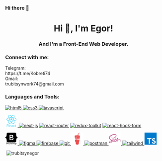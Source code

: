 ### Hi there 👋

<h1 align="center">Hi 👋, I'm Egor!</h1>
<h3 align="center">And I'm a Front-End Web Developer.</h3>

<h3 align="left">Connect with me:</h3>
Telegram: <br/> https://t.me/Kobreti74<br/>
Gmail:  <br/>  trubitsynwork74@gmail.com

<h3 align="left">Languages and Tools:</h3>

<p>
  <a href="https://www.w3.org/html/" target="_blank" rel="noreferrer"> <img src="https://encrypted-tbn0.gstatic.com/images?q=tbn:ANd9GcSW4ZXvNuyevJy6NK5f0ymrPcqZ1N1Yf0Ws7YxGPhAxgsIKCBrrz50LkW9wp-TYCN0z-Qc&usqp=CAU" alt="html5" width="40" height="40"/> </a>
  <a href="https://www.w3schools.com/css/" target="_blank" rel="noreferrer"> <img src="https://encrypted-tbn0.gstatic.com/images?q=tbn:ANd9GcRpnYblSuPdtfl6Tm39mLS5Fz1SX5thHYSkmM1Fp8NTvDEZerthjm_uZVxItxmloaZs6ew&usqp=CAU" alt="css3" width="40" height="40"/> </a>
  <a href="https://developer.mozilla.org/en-US/docs/Web/JavaScript" target="_blank" rel="noreferrer"> <img src="https://img2.freepng.ru/20180411/cvq/kisspng-javascript-html-computer-software-web-browser-watermark-5acdbd54ac19f7.4484983215234327887049.jpg" alt="javascript" width="40" height="40"/> </a>
</p>

<p>
   <a href="https://reactjs.org/" target="_blank" rel="noreferrer"> <img src="https://raw.githubusercontent.com/devicons/devicon/master/icons/react/react-original-wordmark.svg" alt="react" width="40" height="40"/> </a>
   <a href="https://nextjs.org/" target="_blank" rel="noreferrer"> <img src="https://www.svgrepo.com/show/354113/nextjs-icon.svg" alt="next-js" width="40" height="40"/></a>
   <a href="https://reactrouter.com/en/main" target="_blank" rel="noreferrer"> <img src="https://res.cloudinary.com/practicaldev/image/fetch/s--_bS1dmNu--/c_imagga_scale,f_auto,fl_progressive,h_900,q_auto,w_1600/https://dev-to-uploads.s3.amazonaws.com/uploads/articles/bohilxedfl6ijlltfyeq.png" alt="react-router" width="90" height="40"/></a>
   <a href="https://redux-toolkit.js.org/" target="_blank" rel="noreferrer"> <img src="https://cdn.worldvectorlogo.com/logos/redux.svg" alt="redux-toolkit" width="40" height="40"/></a>
   <a href="https://react-hook-form.com/" target="_blank" rel="noreferrer"> <img src="https://avatars.githubusercontent.com/u/53986236?s=200&v=4" alt="react-hook-form" width="40" height="40"/></a>

   
    
</p>
<p align="left"> 
  <a href="https://getbootstrap.com" target="_blank" rel="noreferrer"> <img src="https://raw.githubusercontent.com/devicons/devicon/master/icons/bootstrap/bootstrap-plain-wordmark.svg" alt="bootstrap" width="40" height="40"/> </a>  
  <a href="https://www.figma.com/" target="_blank" rel="noreferrer"> <img src="https://www.vectorlogo.zone/logos/figma/figma-icon.svg" alt="figma" width="40" height="40"/> </a> 
  <a href="https://firebase.google.com/" target="_blank" rel="noreferrer"> <img src="https://www.vectorlogo.zone/logos/firebase/firebase-icon.svg" alt="firebase" width="40" height="40"/> </a> 
  <a href="https://git-scm.com/" target="_blank" rel="noreferrer"> <img src="https://www.vectorlogo.zone/logos/git-scm/git-scm-icon.svg" alt="git" width="40" height="40"/> </a> 
<!--   <a href="https://graphql.org" target="_blank" rel="noreferrer"> <img src="https://www.vectorlogo.zone/logos/graphql/graphql-icon.svg" alt="graphql" width="40" height="40"/> </a> -->
 <a href="https://gulpjs.com"target="_blank" rel="noreferrer"> <img src="https://raw.githubusercontent.com/devicons/devicon/master/icons/gulp/gulp-plain.svg" alt="gulp" width="40" height="40"/> </a>
  <!-- <a href="https://www.mongodb.com/" target="_blank" rel="noreferrer"> <img src="https://raw.githubusercontent.com/devicons/devicon/master/icons/mongodb/mongodb-original-wordmark.svg" alt="mongodb" width="40" height="40"/> </a> -->
  <!-- <a href="https://nestjs.com/" target="_blank" rel="noreferrer"> <img src="https://raw.githubusercontent.com/devicons/devicon/master/icons/nestjs/nestjs-plain.svg" alt="nestjs" width="40" height="40"/> </a> -->
  <!-- <a href="https://nodejs.org" target="_blank" rel="noreferrer"> <img src="https://raw.githubusercontent.com/devicons/devicon/master/icons/nodejs/nodejs-original-wordmark.svg" alt="nodejs" width="40" height="40"/> </a> -->
  <a href="https://postman.com" target="_blank" rel="noreferrer"> <img src="https://www.vectorlogo.zone/logos/getpostman/getpostman-icon.svg" alt="postman" width="40" height="40"/> </a> 
  <a href="https://sass-lang.com" target="_blank" rel="noreferrer"> <img src="https://raw.githubusercontent.com/devicons/devicon/master/icons/sass/sass-original.svg" alt="sass" width="40" height="40"/> </a> 
  <a href="https://tailwindcss.com/" target="_blank" rel="noreferrer"> <img src="https://www.vectorlogo.zone/logos/tailwindcss/tailwindcss-icon.svg" alt="tailwind" width="40" height="40"/> </a>
  <a href="https://www.typescriptlang.org/" target="_blank" rel="noreferrer"> <img src="https://raw.githubusercontent.com/devicons/devicon/master/icons/typescript/typescript-original.svg" alt="typescript" width="40" height="40"/> </a> 
</p> 

<p>&nbsp;<img align="center" src="https://github-readme-stats.vercel.app/api?username=trubitsynegor&show_icons=true&locale=en" alt="trubitsynegor" /></p>
